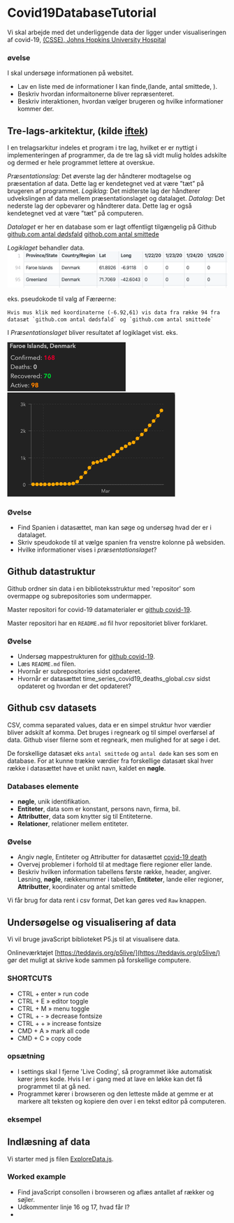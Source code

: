 # Covid19DatabaseTutorial

Vi skal arbejde med det underliggende data der ligger under visualiseringen af covid-19, [(CSSE), Johns Hopkins University Hospital](https://www.arcgis.com/apps/opsdashboard/index.html#/bda7594740fd40299423467b48e9ecf6)

### øvelse
I skal undersøge informationen på websitet.
* Lav en liste med de informationer I kan finde,(lande, antal smittede, ).
* Beskriv hvordan informaitonerne bliver repræsenteret.
* Beskriv interaktionen, hvordan vælger brugeren og hvilke informationer kommer der.


## Tre-lags-arkitektur, (kilde [iftek](http://iftek.dk/leksikon:tre-lags-arkitektur))
I en trelagsarkitur indeles et program i tre lag, hvilket er er nyttigt i implementeringen af programmer, da de tre lag så vidt mulig holdes adskilte og dermed er hele programmet lettere at overskue.

*Præsentationslag:* Det øverste lag der håndterer modtagelse og præsentation af data. Dette lag er kendetegnet ved at være ”tæt” på brugeren af programmet.
*Logiklag:* Det midterste lag der håndterer udvekslingen af data mellem præsentationslaget og datalaget.
*Datalag:* Det nederste lag der opbevarer og håndterer data. Dette lag er også kendetegnet ved at være ”tæt” på computeren.

*Datalaget* er her en database som er lagt offentligt tilgængelig på Github
 [github.com antal dødsfald](https://github.com/CSSEGISandData/COVID-19/blob/master/csse_covid_19_data/csse_covid_19_time_series/time_series_covid19_deaths_global.csv)
[githob.com antal smittede](https://github.com/CSSEGISandData/COVID-19/blob/master/csse_covid_19_data/csse_covid_19_time_series/time_series_covid19_confirmed_global.csv)

*Logiklaget* behandler data.
![dataeksempel](images/database1.png)

eks.
pseudokode til valg af Færøerne:
```
Hvis mus klik med koordinaterne (-6.92,61) vis data fra række 94 fra datasæt `github.com antal dødsfald` og `github.com antal smittede`
```

I *Præsentationslaget* bliver resultatet af logiklaget vist.
eks.

![faeroeerne](images/database2.png)
![graf](images/database3.png)

### Øvelse
* Find Spanien i datasættet, man kan søge og undersøg hvad der er i datalaget.
* Skriv speudokode til at vælge spanien fra venstre kolonne på websiden.
* Hvilke informationer vises i *præsentationslaget*?


## Github datastruktur
Github ordner sin data i en biblioteksstruktur med 'repositor' som overmappe og subrepositories som undermapper.

Master repositori for covid-19 datamaterialer er [github covid-19](https://github.com/CSSEGISandData/COVID-19).

Master repositori har en `README.md` fil hvor repositoriet bliver forklaret.

### Øvelse
*   Undersøg mappestrukturen for  [github covid-19](https://github.com/CSSEGISandData/COVID-19).
* Læs `README.md` filen.
* Hvornår er subrepositories sidst opdateret.
* Hvornår er datasættet time_series_covid19_deaths_global.csv sidst opdateret og hvordan er det opdateret?


## Github csv datasets
CSV, comma separated values, data er en simpel struktur hvor værdier bliver adskilt af komma. Det bruges i regneark og til simpel overførsel af data. Github viser filerne som et regneark, men mulighed for at søge i det.

De forskellige datasæt eks `antal smittede` og `antal døde` kan ses som en database. For at kunne trække værdier fra forskellige datasæt skal hver række i datasættet have et unikt navn, kaldet en **nøgle**.

### Databases elemente
* **nøgle**, unik identifikation.
* **Entiteter**, data som er konstant, persons navn, firma, bil.
* **Attributter**, data som knytter sig til Entiteterne.
* **Relationer**, relationer mellem entiteter.


### Øvelse
* Angiv nøgle, Entiteter og Attributter for datasættet [covid-19 death](https://github.com/CSSEGISandData/COVID-19/blob/master/csse_covid_19_data/csse_covid_19_time_series/time_series_covid19_deaths_global.csv#L8)
* Overvej problemer i forhold til at medtage flere regioner eller lande.
* Beskriv hvilken information tabellens første række, header, angiver.
Løsning, **nøgle**, rækkenummer i tabellen, **Entiteter**, lande eller regioner, **Attributter**, koordinater og antal smittede

Vi får brug for data rent i csv format, Det kan gøres ved `Raw` knappen.

## Undersøgelse og visualisering af data
Vi vil bruge javaScript biblioteket P5.js til at visualisere data.

Onlineværktøjet [https://teddavis.org/p5live/](https://teddavis.org/p5live/) gør det muligt at skrive kode sammen på forskellige computere.

### SHORTCUTS
* CTRL + enter » run code
* CTRL + E » editor toggle
* CTRL + M » menu toggle
* CTRL + - » decrease fontsize
* CTRL + + » increase fontsize
* CMD  + A » mark all code
* CMD  + C » copy code

### opsætning
* I settings skal I fjerne 'Live Coding', så programmet ikke automatisk kører jeres kode. Hvis I er i gang med at lave en løkke kan det få programmet til at gå ned.
* Programmet kører i browseren og den letteste måde at gemme er at markere alt teksten og kopiere den over i en tekst editor på computeren.


### eksempel


## Indlæsning af data

Vi starter med js filen [ExploreData.js](ExploreData.js).

### Worked example
* Find javaScript consollen i browseren og aflæs antallet af rækker og søjler.
* Udkommenter linje 16 og 17, hvad får I?
*
